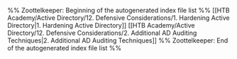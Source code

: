 %% Zoottelkeeper: Beginning of the autogenerated index file list  %%
 [[HTB Academy/Active Directory/12. Defensive Considerations/1. Hardening Active Directory|1. Hardening Active Directory]]
 [[HTB Academy/Active Directory/12. Defensive Considerations/2. Additional AD Auditing Techniques|2. Additional AD Auditing Techniques]]
%% Zoottelkeeper: End of the autogenerated index file list  %%
